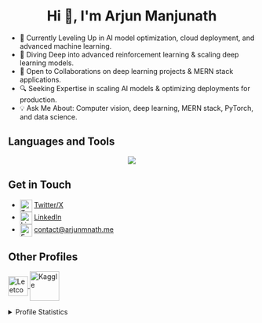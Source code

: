 <h1 align="center">Hi 👋, I'm Arjun Manjunath</h1>

- 🚀 Currently Leveling Up in AI model optimization, cloud deployment, and advanced machine learning.
- 🌱 Diving Deep into advanced reinforcement learning & scaling deep learning models.
- 🤝 Open to Collaborations on deep learning projects & MERN stack applications.
- 🔍 Seeking Expertise in scaling AI models & optimizing deployments for production.
- 💡 Ask Me About: Computer vision, deep learning, MERN stack, PyTorch, and data science.

<h2 align="left">Languages and Tools</h2>
<p align="center">
   <img src="https://skillicons.dev/icons?i=bash,c,cpp,rust,go,js,ts,python,swift,mysql,mongodb,cmake,react,firebase,nextjs,tailwind,nodejs,latex,opencv,pytorch,tensorflow,sklearn,gcp,flutter,apple,vim,neovim&perline=9" />
</p>

<h2 align="left">Get in Touch</h2>
<p align="left">
   <a href="" target="blank">
   
   </a>
   <a href="" target="blank">

   </a>
   <a href="" target="blank">
   
   </a>
<!--
   - <img align="center" src="https://cdn-icons-png.flaticon.com/512/3059/3059997.png" alt="Twitter" height="25" width="25" />  [Website/Portfolio](https://blog.arjunmnath.me) *(Coming Soon!)*
-->


   - <img align="center" src="https://cdn-icons-png.flaticon.com/512/733/733579.png" alt="Twitter" height="25" width="25" /> [Twitter/X](https://twitter.com/arjunmnath)
   - <img align="center" src="https://cdn-icons-png.flaticon.com/512/174/174857.png" alt="LinkedIn" height="25" width="25" /> [LinkedIn](https://linkedin.com/in/arjunmnath)
   - <img align="center" src="https://cdn-icons-png.flaticon.com/512/732/732200.png" alt="Email" height="25" width="25" /> [contact@arjunmnath.me](mailto:hi@arjunmnath.me) 
</p>

<h2> Other Profiles</h2>
<p>
   <a href="https://leetcode.com/arjunmnath/" target="_blank">
   <img align="center" src="https://upload.wikimedia.org/wikipedia/commons/1/19/LeetCode_logo_black.png" alt="Leetcode" height="40" />
   </a>
   <a href="https://www.kaggle.com/arjunmnath" target="_blank">
   <img align="center" src="https://cdn.jsdelivr.net/gh/devicons/devicon@latest/icons/kaggle/kaggle-original-wordmark.svg" alt="Kaggle" height="60" />
   </a>
</p>

<details>
   <summary>Profile Statistics</summary>
<h2 align="left">Profile Statistics</h2>
<div align="center">
   <a href="https://github.com/DenverCoder1/github-readme-streak-stats"><img src="https://github-readme-streak-stats-davevad93s-projects.vercel.app/?user=arjunmnath&theme=vue-dark&hide_border=true" alt="davevad93" width=460 /></a>  
</div>
<div align="center">
    <img width=400 src='https://github-readme-stats.vercel.app/api/top-langs/?username=arjunmnath&theme=vue-dark&show_icons=true&hide_border=true&layout=compact&langs_count=12' />
    <img src="https://github-readme-stats-davevad93s-projects.vercel.app/api?username=arjunmnath&show_icons=true&locale=en&theme=vue-dark&show=discussions_answered,prs_merged,reviews&include_all_commits=true&hide_border=true&line_height=36" alt="arjunmnath" width=400/>
</div>

[![Arjun's GitHub activity graph](https://github-readme-activity-graph.vercel.app/graph?username=arjunmnath&theme=vue&area=true&hide_border=true&radius=8&days=15)](https://github.com/ashutosh00710/github-readme-activity-graph)

<p align="left"> <img src="https://komarev.com/ghpvc//?username=arjunmnath&label=Views&color=17fc3d&style=flat" alt="arjunmnath" /> </p>
</details>

